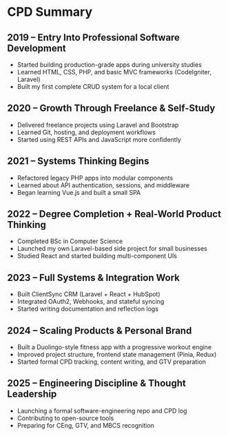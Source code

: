 # CPD Summary

## 2019 – Entry Into Professional Software Development
- Started building production-grade apps during university studies
- Learned HTML, CSS, PHP, and basic MVC frameworks (CodeIgniter, Laravel)
- Built my first complete CRUD system for a local client

## 2020 – Growth Through Freelance & Self-Study
- Delivered freelance projects using Laravel and Bootstrap
- Learned Git, hosting, and deployment workflows
- Started using REST APIs and JavaScript more confidently

## 2021 – Systems Thinking Begins
- Refactored legacy PHP apps into modular components
- Learned about API authentication, sessions, and middleware
- Began learning Vue.js and built a small SPA

## 2022 – Degree Completion + Real-World Product Thinking
- Completed BSc in Computer Science
- Launched my own Laravel-based side project for small businesses
- Studied React and started building multi-component UIs

## 2023 – Full Systems & Integration Work
- Built ClientSync CRM (Laravel + React + HubSpot)
- Integrated OAuth2, Webhooks, and stateful syncing
- Started writing documentation and reflection logs

## 2024 – Scaling Products & Personal Brand
- Built a Duolingo-style fitness app with a progressive workout engine
- Improved project structure, frontend state management (Pinia, Redux)
- Started formal CPD tracking, content writing, and GTV preparation

## 2025 – Engineering Discipline & Thought Leadership
- Launching a formal software-engineering repo and CPD log
- Contributing to open-source tools
- Preparing for CEng, GTV, and MBCS recognition
